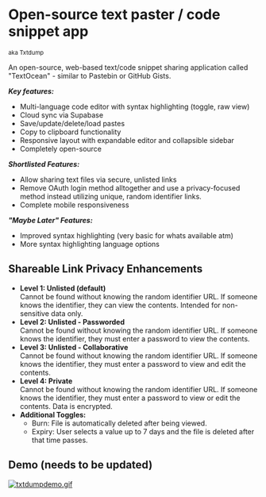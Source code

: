 
# Open-source text paster / code snippet app 
<sup>aka Txtdump</sup>

An open-source, web-based text/code snippet sharing application called "TextOcean" - similar to Pastebin or GitHub Gists.

***Key features:***
- Multi-language code editor with syntax highlighting (toggle, raw view)
- Cloud sync via Supabase
- Save/update/delete/load pastes
- Copy to clipboard functionality
- Responsive layout with expandable editor and collapsible sidebar
- Completely open-source

***Shortlisted Features:***
- Allow sharing text files via secure, unlisted links
- Remove OAuth login method alltogether and use a privacy-focused method instead utilizing unique, random identifier links.
- Complete mobile responsiveness 

***"Maybe Later" Features:***
- Improved syntax highlighting (very basic for whats available atm)
- More syntax highlighting language options

## Shareable Link Privacy Enhancements
- **Level 1: Unlisted (default)**<br>
Cannot be found without knowing the random identifier URL. If someone knows the identifier, they can view the contents. Intended for non-sensitive data only.
- **Level 2: Unlisted - Passworded**<br>
Cannot be found without knowing the random identifier URL. If someone knows the identifier, they must enter a password to view the contents.
- **Level 3: Unlisted - Collaborative**<br>
Cannot be found without knowing the random identifier URL. If someone knows the identifier, they must enter a password to view and edit the contents.
- **Level 4: Private**<br>
Cannot be found without knowing the random identifier URL. If someone knows the identifier, they must enter a password to view or edit the contents. Data is encrypted.
- **Additional Toggles:**
    - Burn: File is automatically deleted after being viewed.
    - Expiry: User selects a value up to 7 days and the file is deleted after that time passes.

## Demo (needs to be updated)
[![txtdumpdemo.gif](https://i.postimg.cc/c4n8rb1R/txtdumpdemo.gif)](https://postimg.cc/ZCJqQjdn)

